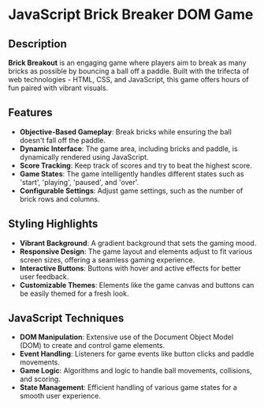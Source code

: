 # JavaScript Brick Breaker DOM Game

## Description

**Brick Breakout** is an engaging game where players aim to break as many bricks as possible by bouncing a ball off a paddle. Built with the trifecta of web technologies - HTML, CSS, and JavaScript, this game offers hours of fun paired with vibrant visuals.

## Features

- **Objective-Based Gameplay**: Break bricks while ensuring the ball doesn't fall off the paddle.
- **Dynamic Interface**: The game area, including bricks and paddle, is dynamically rendered using JavaScript.
- **Score Tracking**: Keep track of scores and try to beat the highest score.
- **Game States**: The game intelligently handles different states such as 'start', 'playing', 'paused', and 'over'.
- **Configurable Settings**: Adjust game settings, such as the number of brick rows and columns.

## Styling Highlights

- **Vibrant Background**: A gradient background that sets the gaming mood.
- **Responsive Design**: The game layout and elements adjust to fit various screen sizes, offering a seamless gaming experience.
- **Interactive Buttons**: Buttons with hover and active effects for better user feedback.
- **Customizable Themes**: Elements like the game canvas and buttons can be easily themed for a fresh look.

## JavaScript Techniques

- **DOM Manipulation**: Extensive use of the Document Object Model (DOM) to create and control game elements.
- **Event Handling**: Listeners for game events like button clicks and paddle movements.
- **Game Logic**: Algorithms and logic to handle ball movements, collisions, and scoring.
- **State Management**: Efficient handling of various game states for a smooth user experience.
